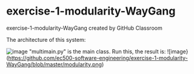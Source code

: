 # exercise-1-modularity-WayGang
exercise-1-modularity-WayGang created by GitHub Classroom



The architecture of this system:

![image](https://github.com/ec500-software-engineering/exercise-1-modularity-WayGang/blob/master/WechatIMG2.png)
"multimain.py" is the main class.
Run this, the result is:
![image}(https://github.com/ec500-software-engineering/exercise-1-modularity-WayGang/blob/master/modularity.png)

